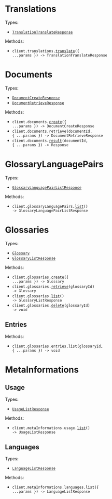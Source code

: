 # Translations

Types:

- <code><a href="./src/resources/translations.ts">TranslationTranslateResponse</a></code>

Methods:

- <code title="post /translate">client.translations.<a href="./src/resources/translations.ts">translate</a>({ ...params }) -> TranslationTranslateResponse</code>

# Documents

Types:

- <code><a href="./src/resources/documents.ts">DocumentCreateResponse</a></code>
- <code><a href="./src/resources/documents.ts">DocumentRetrieveResponse</a></code>

Methods:

- <code title="post /document">client.documents.<a href="./src/resources/documents.ts">create</a>({ ...params }) -> DocumentCreateResponse</code>
- <code title="post /document/{document_id}">client.documents.<a href="./src/resources/documents.ts">retrieve</a>(documentId, { ...params }) -> DocumentRetrieveResponse</code>
- <code title="post /document/{document_id}/result">client.documents.<a href="./src/resources/documents.ts">result</a>(documentId, { ...params }) -> Response</code>

# GlossaryLanguagePairs

Types:

- <code><a href="./src/resources/glossary-language-pairs.ts">GlossaryLanguagePairListResponse</a></code>

Methods:

- <code title="get /glossary-language-pairs">client.glossaryLanguagePairs.<a href="./src/resources/glossary-language-pairs.ts">list</a>() -> GlossaryLanguagePairListResponse</code>

# Glossaries

Types:

- <code><a href="./src/resources/glossaries/glossaries.ts">Glossary</a></code>
- <code><a href="./src/resources/glossaries/glossaries.ts">GlossaryListResponse</a></code>

Methods:

- <code title="post /glossaries">client.glossaries.<a href="./src/resources/glossaries/glossaries.ts">create</a>({ ...params }) -> Glossary</code>
- <code title="get /glossaries/{glossary_id}">client.glossaries.<a href="./src/resources/glossaries/glossaries.ts">retrieve</a>(glossaryId) -> Glossary</code>
- <code title="get /glossaries">client.glossaries.<a href="./src/resources/glossaries/glossaries.ts">list</a>() -> GlossaryListResponse</code>
- <code title="delete /glossaries/{glossary_id}">client.glossaries.<a href="./src/resources/glossaries/glossaries.ts">delete</a>(glossaryId) -> void</code>

## Entries

Methods:

- <code title="get /glossaries/{glossary_id}/entries">client.glossaries.entries.<a href="./src/resources/glossaries/entries.ts">list</a>(glossaryId, { ...params }) -> void</code>

# MetaInformations

## Usage

Types:

- <code><a href="./src/resources/meta-informations/usage.ts">UsageListResponse</a></code>

Methods:

- <code title="get /usage">client.metaInformations.usage.<a href="./src/resources/meta-informations/usage.ts">list</a>() -> UsageListResponse</code>

## Languages

Types:

- <code><a href="./src/resources/meta-informations/languages.ts">LanguageListResponse</a></code>

Methods:

- <code title="get /languages">client.metaInformations.languages.<a href="./src/resources/meta-informations/languages.ts">list</a>({ ...params }) -> LanguageListResponse</code>
